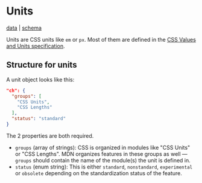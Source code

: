 # Units

[data](https://github.com/mdn/data/blob/main/css/units.json) |
[schema](https://github.com/mdn/data/blob/main/css/units.schema.json)

Units are CSS units like `em` or `px`. Most of them are defined in the
[CSS Values and Units specification](https://drafts.csswg.org/css-values/).

## Structure for units

A unit object looks like this:

```json
"ch": {
  "groups": [
    "CSS Units",
    "CSS Lengths"
  ],
  "status": "standard"
}
```

The 2 properties are both required.
* `groups` (array of strings): CSS is organized in modules like "CSS Units" or "CSS Lengths". MDN organizes features in these groups as well — `groups` should contain the name of the module(s) the unit is defined in.
* `status` (enum string): This is either `standard`, `nonstandard`, `experimental` or `obsolete` depending on the standardization status of the feature.
